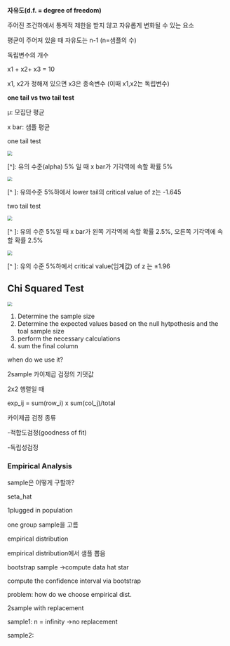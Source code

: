 **자유도(d.f. = degree of freedom)**

주어진 조건하에서 통계적 제한을 받지 않고 자유롭게 변화될 수 있는 요소

평균이 주어져 있을 때 자유도는 n-1 (n=샘플의 수)

독립변수의 개수

x1 + x2+ x3 = 10

x1, x2가 정해져 있으면 x3은 종속변수 (이때 x1,x2는 독립변수)



**one tail vs two tail test**

 μ: 모집단 평균

x bar: 샘플 평균

one tail test

<img src="C:\Users\Boyoon Jang\Pictures\onetailtest.PNG" style="zoom:67%;" />

[^]: 유의 수준(alpha) 5% 일 때 x bar가 기각역에 속할 확률 5%  

<img src="C:\Users\Boyoon Jang\Pictures\criticalvalue2.PNG" style="zoom:67%;" />

[^ ]: 유의수준 5%하에서 lower tail의 critical value of z는 -1.645

two tail test

<img src="C:\Users\Boyoon Jang\Pictures\twotailtest.PNG" style="zoom: 67%;" />

[^ ]: 유의 수준 5%일 때 x bar가 왼쪽 기각역에 속할 확률 2.5%, 오른쪽 기각역에 속할 확률 2.5%

<img src="C:\Users\Boyoon Jang\Pictures\criticalvalue.PNG" style="zoom:67%;" />

[^ ]: 유의 수준 5%하에서 critical value(임계값) of z 는 ±1.96

 

## Chi Squared Test

<img src="C:\Users\Boyoon Jang\Pictures\chisquared.PNG" style="zoom:67%;" />

1. Determine the sample size
2. Determine the expected values based on the null hytpothesis and the toal sample size
3. perform the necessary calculations
4. sum the final column

when do we use it?



2sample 카이제곱 검정의 기댓값

2x2 행렬일 때

exp_ij = sum(row_i) x sum(col_j)/total



카이제곱 검정 종류

-적합도검정(goodness of fit)

-독립성검정

### Empirical Analysis

sample은 어떻게 구할까?

seta_hat 

1plugged in population

one group sample을 고름

empirical distribution

empirical distribution에서 샘플 뽑음

bootstrap sample ->compute data hat star

compute the confidence interval via bootstrap

problem: how do we choose empirical dist.

2sample with replacement

sample1: n = infinity ->no replacement

sample2: 

 